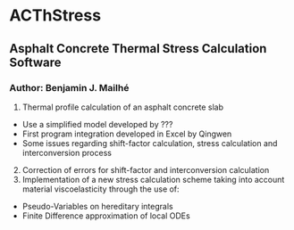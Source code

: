 # ACThStress
## Asphalt Concrete Thermal Stress Calculation Software

### Author: Benjamin J. Mailhé

1. Thermal profile calculation of an asphalt concrete slab
  - Use a simplified model developed by ???
  - First program integration developed in Excel by Qingwen
  - Some issues regarding shift-factor calculation, stress calculation and interconversion process
2. Correction of errors for shift-factor and interconversion calculation
3. Implementation of  a new stress calculation scheme taking into account material viscoelasticity through the use of:
  - Pseudo-Variables on hereditary integrals
  - Finite Difference approximation of local ODEs
